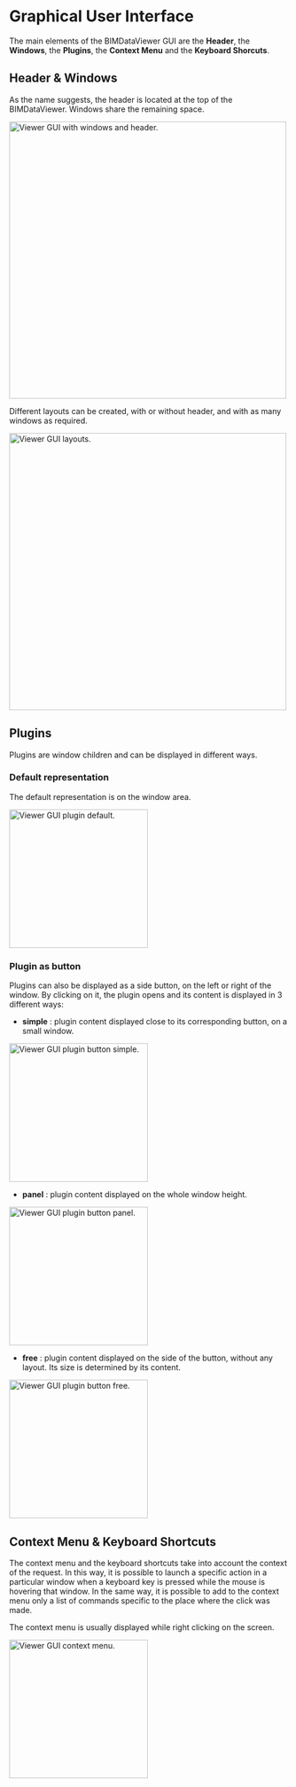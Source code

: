 # Graphical User Interface

The main elements of the BIMDataViewer GUI are the **Header**, the **Windows**, the **Plugins**, the **Context Menu** and the **Keyboard Shorcuts**.

## Header & Windows

As the name suggests, the header is located at the top of the BIMDataViewer. Windows share the remaining space.

<img width=500px src="/assets/img/viewer/viewer-gui-header-and-windows.png" alt="Viewer GUI with windows and header.">


Different layouts can be created, with or without header, and with as many windows as required.

<img width=500px src="/assets/img/viewer/viewer-gui-layouts.png" alt="Viewer GUI layouts.">


## Plugins

Plugins are window children and can be displayed in different ways.

### Default representation

The default representation is on the window area.

<img width=250px src="/assets/img/viewer/viewer-gui-plugin-default.png" alt="Viewer GUI plugin default.">

### Plugin as button

Plugins can also be displayed as a side button, on the left or right of the window. By clicking on it, the plugin opens and its content is displayed in 3 different ways:

- **simple** : plugin content displayed close to its corresponding button, on a small window.

<img width=250px src="/assets/img/viewer/viewer-gui-plugin-button-simple.png" alt="Viewer GUI plugin button simple.">

- **panel** : plugin content displayed on the whole window height.

<img width=250px src="/assets/img/viewer/viewer-gui-plugin-button-panel.png" alt="Viewer GUI plugin button panel.">

- **free** : plugin content displayed on the side of the button, without any layout. Its size is determined by its content.

<img width=250px src="/assets/img/viewer/viewer-gui-plugin-button-free.png" alt="Viewer GUI plugin button free.">

## Context Menu & Keyboard Shortcuts

The context menu and the keyboard shortcuts take into account the context of the request. In this way, it is possible to launch a specific action in a particular window when a keyboard key is pressed while the mouse is hovering that window. In the same way, it is possible to add to the context menu only a list of commands specific to the place where the click was made.

The context menu is usually displayed while right clicking on the screen.

<img width=250px src="/assets/img/viewer/viewer-gui-context-menu.png" alt="Viewer GUI context menu.">
